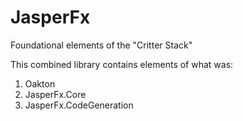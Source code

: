 # JasperFx

Foundational elements of the "Critter Stack"

This combined library contains elements of what was:

1. Oakton
2. JasperFx.Core
3. JasperFx.CodeGeneration
